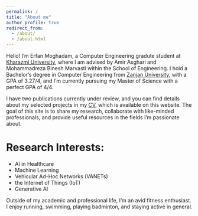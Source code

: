 ```yaml
---
permalink: /
title: "About me"
author_profile: true
redirect_from: 
  - /about/
  - /about.html
---
```


Hello! I’m Erfan Moghadam, a Computer Engineering gradute student at [Kharazmi University](https://khu.ac.ir/en), where I am advised by Amir Asghari and Mohammadreza Binesh Marvasti within the School of Engineering. I hold a Bachelor’s degree in Computer Engineering from [Zanjan University](https://www.znu.ac.ir/en), with a GPA of 3.27/4, and I’m currently pursuing my Master of Science with a perfect GPA of 4/4.

I have two publications currently under review, and you can find details about my selected projects in my [CV](https://erfanresume.github.io/files/Resume_Erfan_Moghadam.pdf), which is available on this website. The goal of this site is to share my research, collaborate with like-minded professionals, and provide useful resources in the fields I’m passionate about.
# Research Interests:
  - AI in Healthcare
  - Machine Learning
  - Vehicular Ad-Hoc Networks (VANETs)
  - the Internet of Things (IoT)
  - Generative AI

Outside of my academic and professional life, I’m an avid fitness enthusiast. I enjoy running, swimming, playing badminton, and staying active in general.
